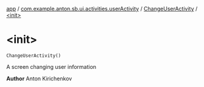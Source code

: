 [app](../../index.md) / [com.example.anton.sb.ui.activities.userActivity](../index.md) / [ChangeUserActivity](index.md) / [&lt;init&gt;](./-init-.md)

# &lt;init&gt;

`ChangeUserActivity()`

A screen changing user information

**Author**
Anton Kirichenkov

